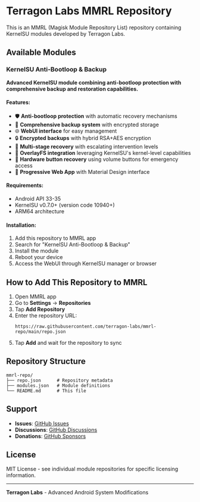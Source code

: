 # Terragon Labs MMRL Repository

This is an MMRL (Magisk Module Repository List) repository containing KernelSU modules developed by Terragon Labs.

## Available Modules

### KernelSU Anti-Bootloop & Backup

**Advanced KernelSU module combining anti-bootloop protection with comprehensive backup and restoration capabilities.**

#### Features:
- 🛡️ **Anti-bootloop protection** with automatic recovery mechanisms
- 💾 **Comprehensive backup system** with encrypted storage
- 🌐 **WebUI interface** for easy management
- 🔒 **Encrypted backups** with hybrid RSA+AES encryption
- 🔄 **Multi-stage recovery** with escalating intervention levels
- 📱 **OverlayFS integration** leveraging KernelSU's kernel-level capabilities
- 🔘 **Hardware button recovery** using volume buttons for emergency access
- 📱 **Progressive Web App** with Material Design interface

#### Requirements:
- Android API 33-35
- KernelSU v0.7.0+ (version code 10940+)
- ARM64 architecture

#### Installation:
1. Add this repository to MMRL app
2. Search for "KernelSU Anti-Bootloop & Backup"
3. Install the module
4. Reboot your device
5. Access the WebUI through KernelSU manager or browser

## How to Add This Repository to MMRL

1. Open MMRL app
2. Go to **Settings** → **Repositories**
3. Tap **Add Repository**
4. Enter the repository URL:
   ```
   https://raw.githubusercontent.com/terragon-labs/mmrl-repo/main/repo.json
   ```
5. Tap **Add** and wait for the repository to sync

## Repository Structure

```
mmrl-repo/
├── repo.json      # Repository metadata
├── modules.json   # Module definitions
└── README.md      # This file
```

## Support

- **Issues**: [GitHub Issues](https://github.com/terragon-labs/kernelsu-antibootloop-backup/issues)
- **Discussions**: [GitHub Discussions](https://github.com/terragon-labs/kernelsu-antibootloop-backup/discussions)
- **Donations**: [GitHub Sponsors](https://github.com/sponsors/terragon-labs)

## License

MIT License - see individual module repositories for specific licensing information.

---

**Terragon Labs** - Advanced Android System Modifications